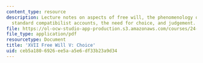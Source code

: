 ```yaml
---
content_type: resource
description: Lecture notes on aspects of free will, the phenomenology of freedom,
  standard compatibilist accounts, the need for choice, and judgement.
file: https://ol-ocw-studio-app-production.s3.amazonaws.com/courses/24-120-moral-psychology-spring-2009/ceb5a1806926ee5aa5e6df33b23a9d34_MIT24_120s09_lec17.pdf
file_type: application/pdf
resourcetype: Document
title: 'XVII Free Will V: Choice'
uid: ceb5a180-6926-ee5a-a5e6-df33b23a9d34
---
```

